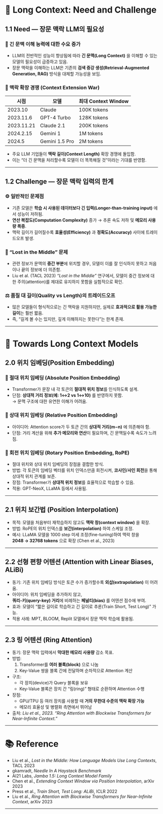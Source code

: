 # 🧠 Long Context: Need and Challenge

## 1.1 Need — 장문 맥락 LLM의 필요성

### 🔹 긴 문맥 이해 능력에 대한 수요 증가
- LLM의 전반적인 성능이 향상됨에 따라 **긴 문맥(Long Context)** 을 이해할 수 있는 모델의 필요성이 급증하고 있음.
- 장문 맥락을 이해하는 LLM은 기존의 **검색 증강 생성(Retrieval-Augmented Generation, RAG)** 방식을 대체할 가능성을 보임.

### 🔹 맥락 확장 경쟁 (Context Extension War)
| 시점 | 모델 | 최대 Context Window |
|------|-------|--------------------|
| 2023.10 | Claude | 100K tokens |
| 2023.11.6 | GPT-4 Turbo | 128K tokens |
| 2023.11.21 | Claude 2.1 | 200K tokens |
| 2024.2.15 | Gemini 1 | 1M tokens |
| 2024.5 | Gemini 1.5 Pro | 2M tokens |

- 주요 LLM 기업들이 **맥락 길이(Context Length)** 확장 경쟁에 돌입함.
- 이는 “더 긴 문맥을 처리할수록 모델이 더 똑똑해질 것”이라는 기대를 반영함.

---

## 1.2 Challenge — 장문 맥락 입력의 한계

### ⚙️ 일반적인 문제점
- 기존 모델은 **학습 시 사용된 데이터보다 긴 입력(Longer-than-training input)** 에서 성능이 저하됨.
- **연산 복잡도(Computation Complexity)** 증가 → 추론 속도 저하 및 **메모리 사용량 폭증**.
- 맥락 길이가 길어질수록 **효율성(Efficiency)** 과 **정확도(Accuracy)** 사이에 트레이드오프 발생.

### 🧩 “Lost in the Middle” 문제
- 관련 정보가 문맥의 **중간 부분**에 위치할 경우, 모델이 이를 잘 인식하지 못하고 처음이나 끝의 정보에 더 의존함.
- Liu et al. (TACL 2023) *“Lost in the Middle”* 연구에서, 모델이 중간 정보에 대한 주의(attention)를 제대로 유지하지 못함을 실험적으로 확인.

### ⚖️ 품질 대 길이(Quality vs Length)의 트레이드오프
- 많은 모델들이 형식적으로는 긴 맥락을 지원하지만, 실제로 **효과적으로 활용 가능한 길이**는 훨씬 짧음.
- 즉, “길게 볼 수는 있지만, 깊게 이해하지는 못한다”는 한계 존재.

---

# 🚀 Towards Long Context Models

## 2.0 위치 임베딩(Position Embedding)

### 🔸 절대 위치 임베딩 (Absolute Position Embedding)
- Transformer가 문장 내 각 토큰의 **절대적 위치 정보**를 인식하도록 설계.
- 단점: **상대적 거리 정보(예: 1↔2 vs 1↔10)** 를 반영하지 못함.  
  → 문맥 구조에 대한 유연한 이해가 어려움.

### 🔸 상대 위치 임베딩 (Relative Position Embedding)
- 아이디어: Attention score가 두 토큰 간의 **상대적 거리(m−n)** 에 의존해야 함.
- 단점: 거리 계산을 위해 **추가 메모리와 연산**이 필요하며, 긴 문맥일수록 속도가 느려짐.

### 🔸 회전 위치 임베딩 (Rotary Position Embedding, RoPE)
- 절대 위치와 상대 위치 임베딩의 장점을 결합한 방식.
- 방법: 각 토큰의 임베딩 벡터를 위치 인덱스만큼 회전시켜, **코사인/사인 회전**을 통해 상대적 위치 관계를 보존.
- 장점: Transformer가 **상대적 위치 정보**를 효율적으로 학습할 수 있음.
- 적용: GPT-NeoX, LLaMA 등에서 사용됨.

---

## 2.1 위치 보간법 (Position Interpolation)
- 목적: 모델을 처음부터 재학습하지 않고도 **맥락 창(context window)** 을 확장.
- 방법: RoPE의 위치 인덱스를 **보간(interpolation)** 하여 스케일 조정.
- 예시: LLaMA 모델을 1000 step 미세 조정(fine-tuning)하여 맥락 창을  
  **2048 → 32768 tokens** 으로 확장 (Chen et al., 2023)

---

## 2.2 선형 편향 어텐션 (Attention with Linear Biases, ALiBi)
- 동기: 기존 위치 임베딩 방식은 토큰 수가 증가할수록 **외삽(extrapolation)** 이 어려움.
- 아이디어: 위치 임베딩을 추가하지 않고,  
  **쿼리-키(query-key) 거리**에 비례하는 **페널티(bias)** 를 어텐션 점수에 부여.
- 효과: 모델이 “짧은 길이로 학습하고 긴 길이로 추론(Train Short, Test Long)” 가능.
- 적용 사례: MPT, BLOOM, Replit 모델에서 장문 맥락 학습에 활용됨.

---

## 2.3 링 어텐션 (Ring Attention)
- 동기: 장문 맥락 입력에서 **막대한 메모리 사용량** 감소 목표.
- 방법:
  1. Transformer를 **여러 블록(block)** 으로 나눔  
  2. Key-Value 쌍을 블록 간에 전달하며 순차적으로 Attention 계산
- 구조:
  - 각 장치(device)가 Query 블록을 보유
  - Key-Value 블록은 장치 간 “링(ring)” 형태로 순환하며 Attention 수행
- 장점:
  - GPU/TPU 등 여러 장치를 사용할 때 **거의 무한대 수준의 맥락 확장 가능**
  - 메모리 효율성 및 병렬화 측면에서 뛰어남
- 출처: *Liu et al., 2023. “Ring Attention with Blockwise Transformers for Near-Infinite Context.”*

---

# 📚 Reference
- Liu et al., *Lost in the Middle: How Language Models Use Long Contexts*, TACL 2023  
- gkamradt, *Needle In A Haystack Benchmark*  
- AI21 Labs, *Jamba 1.5: Long Context Model Family*  
- Chen et al., *Extending Context Window via Position Interpolation*, arXiv 2023  
- Press et al., *Train Short, Test Long: ALiBi*, ICLR 2022  
- Liu et al., *Ring Attention with Blockwise Transformers for Near-Infinite Context*, arXiv 2023

---
